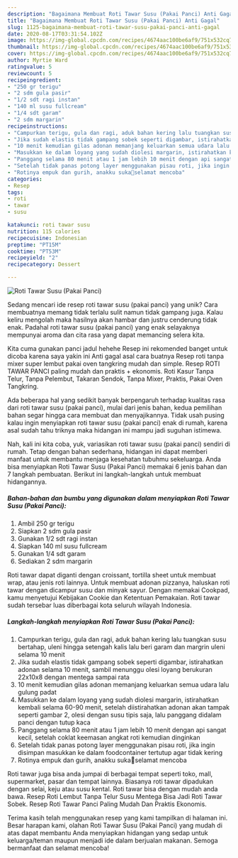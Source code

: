 ```yaml
---
description: "Bagaimana Membuat Roti Tawar Susu (Pakai Panci) Anti Gagal"
title: "Bagaimana Membuat Roti Tawar Susu (Pakai Panci) Anti Gagal"
slug: 1125-bagaimana-membuat-roti-tawar-susu-pakai-panci-anti-gagal
date: 2020-08-17T03:31:54.102Z
image: https://img-global.cpcdn.com/recipes/4674aac100be6af9/751x532cq70/roti-tawar-susu-pakai-panci-foto-resep-utama.jpg
thumbnail: https://img-global.cpcdn.com/recipes/4674aac100be6af9/751x532cq70/roti-tawar-susu-pakai-panci-foto-resep-utama.jpg
cover: https://img-global.cpcdn.com/recipes/4674aac100be6af9/751x532cq70/roti-tawar-susu-pakai-panci-foto-resep-utama.jpg
author: Myrtie Ward
ratingvalue: 5
reviewcount: 5
recipeingredient:
- "250 gr terigu"
- "2 sdm gula pasir"
- "1/2 sdt ragi instan"
- "140 ml susu fullcream"
- "1/4 sdt garam"
- "2 sdm margarin"
recipeinstructions:
- "Campurkan terigu, gula dan ragi, aduk bahan kering lalu tuangkan susu bertahap, uleni hingga setengah kalis lalu beri garam dan margrin uleni selama 10 menit"
- "Jika sudah elastis tidak gampang sobek seperti digambar, istirahatkan adonan selama 10 menit, sambil menunggu olesi loyang berukuran 22x10x8 dengan mentega sampai rata"
- "10 menit kemudian gilas adonan memanjang keluarkan semua udara lalu gulung padat"
- "Masukkan ke dalam loyang yang sudah diolesi margarin, istirahatkan kembali selama 60-90 menit, setelah diistirahatkan adonan akan tampak seperti gambar 2, olesi dengan susu tipis saja, lalu panggang didalam panci dengan tutup kaca"
- "Panggang selama 80 menit atau 1 jam lebih 10 menit dengan api sangat kecil, setelah coklat keemasan angkat roti kemudian dinginkan"
- "Setelah tidak panas potong layer menggunakan pisau roti, jika ingin disimpan masukkan ke dalam foodcontainer tertutup agar tidak kering"
- "Rotinya empuk dan gurih, anakku suka🤗selamat mencoba"
categories:
- Resep
tags:
- roti
- tawar
- susu

katakunci: roti tawar susu 
nutrition: 115 calories
recipecuisine: Indonesian
preptime: "PT15M"
cooktime: "PT53M"
recipeyield: "2"
recipecategory: Dessert

---
```



![Roti Tawar Susu (Pakai Panci)](https://img-global.cpcdn.com/recipes/4674aac100be6af9/751x532cq70/roti-tawar-susu-pakai-panci-foto-resep-utama.jpg)

Sedang mencari ide resep roti tawar susu (pakai panci) yang unik? Cara membuatnya memang tidak terlalu sulit namun tidak gampang juga. Kalau keliru mengolah maka hasilnya akan hambar dan justru cenderung tidak enak. Padahal roti tawar susu (pakai panci) yang enak selayaknya mempunyai aroma dan cita rasa yang dapat memancing selera kita.

Kita cuma gunakan panci jadul hehehe Resep ini rekomended banget untuk dicoba karena saya yakin ini Anti gagal asal cara buatnya Resep roti tanpa mixer super lembut pakai oven tangkring mudah dan simple. Resep ROTI TAWAR PANCI paling mudah dan praktis + ekonomis. Roti Kasur Tanpa Telur, Tanpa Pelembut, Takaran Sendok, Tanpa Mixer, Praktis, Pakai Oven Tangkring.

Ada beberapa hal yang sedikit banyak berpengaruh terhadap kualitas rasa dari roti tawar susu (pakai panci), mulai dari jenis bahan, kedua pemilihan bahan segar hingga cara membuat dan menyajikannya. Tidak usah pusing kalau ingin menyiapkan roti tawar susu (pakai panci) enak di rumah, karena asal sudah tahu triknya maka hidangan ini mampu jadi suguhan istimewa.


Nah, kali ini kita coba, yuk, variasikan roti tawar susu (pakai panci) sendiri di rumah. Tetap dengan bahan sederhana, hidangan ini dapat memberi manfaat untuk membantu menjaga kesehatan tubuhmu sekeluarga. Anda bisa menyiapkan Roti Tawar Susu (Pakai Panci) memakai 6 jenis bahan dan 7 langkah pembuatan. Berikut ini langkah-langkah untuk membuat hidangannya.

<!--inarticleads1-->

##### Bahan-bahan dan bumbu yang digunakan dalam menyiapkan Roti Tawar Susu (Pakai Panci):

1. Ambil 250 gr terigu
1. Siapkan 2 sdm gula pasir
1. Gunakan 1/2 sdt ragi instan
1. Siapkan 140 ml susu fullcream
1. Gunakan 1/4 sdt garam
1. Sediakan 2 sdm margarin


Roti tawar dapat diganti dengan croissant, tortilla sheet untuk membuat wrap, atau jenis roti lainnya. Untuk membuat adonan pizzanya, haluskan roti tawar dengan dicampur susu dan minyak sayur. Dengan memakai Cookpad, kamu menyetujui Kebijakan Cookie dan Ketentuan Pemakaian. Roti tawar sudah tersebar luas diberbagai kota seluruh wilayah Indonesia. 

<!--inarticleads2-->

##### Langkah-langkah menyiapkan Roti Tawar Susu (Pakai Panci):

1. Campurkan terigu, gula dan ragi, aduk bahan kering lalu tuangkan susu bertahap, uleni hingga setengah kalis lalu beri garam dan margrin uleni selama 10 menit
1. Jika sudah elastis tidak gampang sobek seperti digambar, istirahatkan adonan selama 10 menit, sambil menunggu olesi loyang berukuran 22x10x8 dengan mentega sampai rata
1. 10 menit kemudian gilas adonan memanjang keluarkan semua udara lalu gulung padat
1. Masukkan ke dalam loyang yang sudah diolesi margarin, istirahatkan kembali selama 60-90 menit, setelah diistirahatkan adonan akan tampak seperti gambar 2, olesi dengan susu tipis saja, lalu panggang didalam panci dengan tutup kaca
1. Panggang selama 80 menit atau 1 jam lebih 10 menit dengan api sangat kecil, setelah coklat keemasan angkat roti kemudian dinginkan
1. Setelah tidak panas potong layer menggunakan pisau roti, jika ingin disimpan masukkan ke dalam foodcontainer tertutup agar tidak kering
1. Rotinya empuk dan gurih, anakku suka🤗selamat mencoba


Roti tawar juga bisa anda jumpai di berbagai tempat seperti toko, mall, supermarket, pasar dan tempat lainnya. Biasanya roti tawar dipadukan dengan selai, keju atau susu kental. Roti tawar bisa dengan mudah anda bawa. Resep Roti Lembut Tanpa Telur Susu Mentega Bisa Jadi Roti Tawar Sobek. Resep Roti Tawar Panci Paling Mudah Dan Praktis Ekonomis. 

Terima kasih telah menggunakan resep yang kami tampilkan di halaman ini. Besar harapan kami, olahan Roti Tawar Susu (Pakai Panci) yang mudah di atas dapat membantu Anda menyiapkan hidangan yang sedap untuk keluarga/teman maupun menjadi ide dalam berjualan makanan. Semoga bermanfaat dan selamat mencoba!
